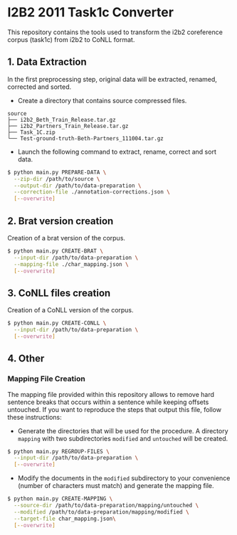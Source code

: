 # I2B2 2011 Task1c Converter

This repository contains the tools used to transform the i2b2 coreference corpus (task1c) from i2b2 to CoNLL format.

## 1. Data Extraction

In the first preprocessing step, original data will be extracted, renamed, corrected and sorted.
 
* Create a directory that contains source compressed files.

```text
source
├── i2b2_Beth_Train_Release.tar.gz
├── i2b2_Partners_Train_Release.tar.gz
├── Task_1C.zip
└── Test-ground-truth-Beth-Partners_111004.tar.gz
```

* Launch the following command to extract, rename, correct and sort data.

```bash
$ python main.py PREPARE-DATA \
  --zip-dir /path/to/source \
  --output-dir /path/to/data-preparation \
  --correction-file ./annotation-corrections.json \
  [--overwrite] 
```

## 2. Brat version creation

Creation of a brat version of the corpus.

```bash
$ python main.py CREATE-BRAT \
  --input-dir /path/to/data-preparation \
  --mapping-file ./char_mapping.json \
  [--overwrite]
```

## 3. CoNLL files creation

Creation of a CoNLL version of the corpus.

```bash
$ python main.py CREATE-CONLL \
  --input-dir /path/to/data-preparation \
  [--overwrite]
``` 

## 4. Other

### Mapping File Creation

The mapping file provided within this repository allows to remove hard sentence breaks that occurs within a sentence
 while keeping offsets untouched.
If you want to reproduce the steps that output this file, follow these instructions:

* Generate the directories that will be used for the procedure. A directory `mapping` with two subdirectories 
`modified` and `untouched` will be created.

```bash
$ python main.py REGROUP-FILES \
  --input-dir /path/to/data-preparation \
  [--overwrite]
```

* Modify the documents in the `modified` subdirectory to your convenience (number of characters must match) and generate
the mapping file.

```bash
$ python main.py CREATE-MAPPING \
  --source-dir /path/to/data-preparation/mapping/untouched \
  --modified /path/to/data-preparation/mapping/modified \
  --target-file char_mapping.json\
  [--overwrite]
```